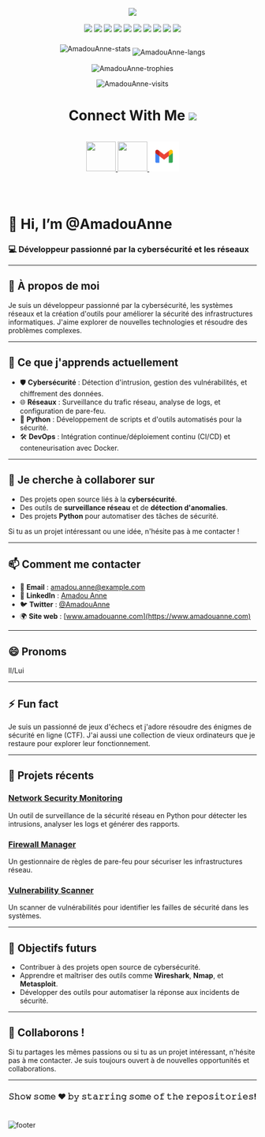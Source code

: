 <!--🤔INTERESTTITLE-->
<p align="center">
<img src="https://i.imgur.com/ozEwbHs.gif">

<!--🖼️🖼️INTERSTLOGOS-->
<p align="center">
<img src="https://www.vectorlogo.zone/logos/python/python-icon.svg" width="60">
<img src="https://www.vectorlogo.zone/logos/docker/docker-icon.svg" width="60">
<img src="https://www.vectorlogo.zone/logos/linux/linux-icon.svg" width="60">
<img src="https://www.vectorlogo.zone/logos/wireshark/wireshark-icon.svg" width="60">
<img src="https://www.vectorlogo.zone/logos/metasploit/metasploit-icon.svg" width="60">
<img src="https://www.vectorlogo.zone/logos/nmap/nmap-icon.svg" width="60">
<img src="https://www.vectorlogo.zone/logos/github/github-icon.svg" width="60">
<img src="https://www.vectorlogo.zone/logos/gnu_bash/gnu_bash-icon.svg" width="60">
<img src="https://www.vectorlogo.zone/logos/ansible/ansible-icon.svg" width="60">
<img src="https://www.vectorlogo.zone/logos/terraformio/terraformio-icon.svg" width="60">

<p align="center">
<img align="center" src="https://github-readme-stats.vercel.app/api?username=AmadouAnne&show_icons=true&theme=vue-dark" alt="AmadouAnne-stats" />
<img align="center" style="margin-top:15px;" src="https://github-readme-stats.vercel.app/api/top-langs/?username=AmadouAnne&layout=compact&theme=vue-dark&langs_count=9" alt="AmadouAnne-langs" />
</p>

<p align="center">  
<img align="center" src="https://github-profile-trophy.vercel.app/?username=AmadouAnne&theme=discord&no-frame=true&row=1&&margin-w=20" alt="AmadouAnne-trophies" />
</p>

<div align="center">
<img src="https://komarev.com/ghpvc/?username=AmadouAnne&logo=GitHub&label=github%20visits&color=brightgreen&logoColor=white&style=plastic" alt="AmadouAnne-visits">  
</div>

<h1 align="center">
  Connect With Me
  <img src="https://media.giphy.com/media/hvRJCLFzcasrR4ia7z/giphy.gif" height="25px">
</h1>

<p align="center">
  <br>
  <a href="https://www.linkedin.com/in/amadou-anne/" target="_blank">
    <code><img height="60" width="60" src="https://skillicons.dev/icons?i=linkedin"/></code>
  </a>
  <a href="https://twitter.com/AmadouAnne" target="_blank">
    <code><img height="60" width="60" src="https://skillicons.dev/icons?i=twitter"/></code>
  </a>
  <a href="mailto:amadou.anne@example.com">
    <code><img src="https://raw.githubusercontent.com/timche/gmail-desktop/main/media/icon.svg" alt="Email" height="60" width="60"></code>
  </a>     
</p>
<br/>
<br/>

# 👋 Hi, I’m @AmadouAnne

### 💻 Développeur passionné par la cybersécurité et les réseaux

---

## 👀 **À propos de moi**

Je suis un développeur passionné par la cybersécurité, les systèmes réseaux et la création d'outils pour améliorer la sécurité des infrastructures informatiques. J'aime explorer de nouvelles technologies et résoudre des problèmes complexes.

---

## 🌱 **Ce que j'apprends actuellement**

- 🛡️ **Cybersécurité** : Détection d'intrusion, gestion des vulnérabilités, et chiffrement des données.
- 🌐 **Réseaux** : Surveillance du trafic réseau, analyse de logs, et configuration de pare-feu.
- 🐍 **Python** : Développement de scripts et d'outils automatisés pour la sécurité.
- 🛠️ **DevOps** : Intégration continue/déploiement continu (CI/CD) et conteneurisation avec Docker.

---

## 💞️ **Je cherche à collaborer sur**

- Des projets open source liés à la **cybersécurité**.
- Des outils de **surveillance réseau** et de **détection d'anomalies**.
- Des projets **Python** pour automatiser des tâches de sécurité.

Si tu as un projet intéressant ou une idée, n'hésite pas à me contacter !

---

## 📫 **Comment me contacter**

- 📧 **Email** : [amadou.anne@example.com](mailto:amadou.anne@example.com)
- 💼 **LinkedIn** : [Amadou Anne](https://www.linkedin.com/in/amadou-anne)
- 🐦 **Twitter** : [@AmadouAnne](https://twitter.com/AmadouAnne)
- 🌍 **Site web** : [www.amadouanne.com](https://www.amadouanne.com)

---

## 😄 **Pronoms**

Il/Lui

---

## ⚡ **Fun fact**

Je suis un passionné de jeux d'échecs et j'adore résoudre des énigmes de sécurité en ligne (CTF). J'ai aussi une collection de vieux ordinateurs que je restaure pour explorer leur fonctionnement.

---

## 🚀 **Projets récents**

### [Network Security Monitoring](https://github.com/AmadouAnne/network_security_monitoring)
Un outil de surveillance de la sécurité réseau en Python pour détecter les intrusions, analyser les logs et générer des rapports.

### [Firewall Manager](https://github.com/AmadouAnne/firewall_manager)
Un gestionnaire de règles de pare-feu pour sécuriser les infrastructures réseau.

### [Vulnerability Scanner](https://github.com/AmadouAnne/vulnerability_scanner)
Un scanner de vulnérabilités pour identifier les failles de sécurité dans les systèmes.

---

## 🎯 **Objectifs futurs**

- Contribuer à des projets open source de cybersécurité.
- Apprendre et maîtriser des outils comme **Wireshark**, **Nmap**, et **Metasploit**.
- Développer des outils pour automatiser la réponse aux incidents de sécurité.

---

## 🤝 **Collaborons !**

Si tu partages les mêmes passions ou si tu as un projet intéressant, n'hésite pas à me contacter. Je suis toujours ouvert à de nouvelles opportunités et collaborations.

---

<div align="center">

### 𝚂𝚑𝚘𝚠 𝚜𝚘𝚖𝚎 ❤️ 𝚋𝚢 𝚜𝚝𝚊𝚛𝚛𝚒𝚗𝚐 𝚜𝚘𝚖𝚎 𝚘𝚏 𝚝𝚑𝚎 𝚛𝚎𝚙𝚘𝚜𝚒𝚝𝚘𝚛𝚒𝚎𝚜!

</div>

#

![footer](https://i.imgur.com/3J3QZ9Q.png)
